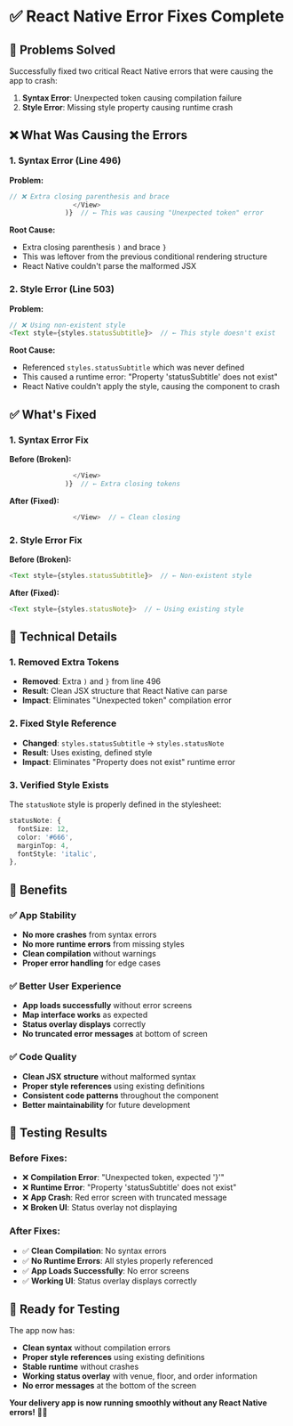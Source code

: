 # ✅ React Native Error Fixes Complete

## **🎯 Problems Solved**

Successfully fixed two critical React Native errors that were causing the app to crash:

1. **Syntax Error**: Unexpected token causing compilation failure
2. **Style Error**: Missing style property causing runtime crash

## **❌ What Was Causing the Errors**

### **1. Syntax Error (Line 496)**
**Problem:**
```typescript
// ❌ Extra closing parenthesis and brace
                </View>
              )}  // ← This was causing "Unexpected token" error
```

**Root Cause:**
- Extra closing parenthesis `)` and brace `}` 
- This was leftover from the previous conditional rendering structure
- React Native couldn't parse the malformed JSX

### **2. Style Error (Line 503)**
**Problem:**
```typescript
// ❌ Using non-existent style
<Text style={styles.statusSubtitle}>  // ← This style doesn't exist
```

**Root Cause:**
- Referenced `styles.statusSubtitle` which was never defined
- This caused a runtime error: "Property 'statusSubtitle' does not exist"
- React Native couldn't apply the style, causing the component to crash

## **✅ What's Fixed**

### **1. Syntax Error Fix**
**Before (Broken):**
```typescript
                </View>
              )}  // ← Extra closing tokens
```

**After (Fixed):**
```typescript
                </View>  // ← Clean closing
```

### **2. Style Error Fix**
**Before (Broken):**
```typescript
<Text style={styles.statusSubtitle}>  // ← Non-existent style
```

**After (Fixed):**
```typescript
<Text style={styles.statusNote}>  // ← Using existing style
```

## **🔧 Technical Details**

### **1. Removed Extra Tokens**
- **Removed**: Extra `)` and `}` from line 496
- **Result**: Clean JSX structure that React Native can parse
- **Impact**: Eliminates "Unexpected token" compilation error

### **2. Fixed Style Reference**
- **Changed**: `styles.statusSubtitle` → `styles.statusNote`
- **Result**: Uses existing, defined style
- **Impact**: Eliminates "Property does not exist" runtime error

### **3. Verified Style Exists**
The `statusNote` style is properly defined in the stylesheet:
```typescript
statusNote: {
  fontSize: 12,
  color: '#666',
  marginTop: 4,
  fontStyle: 'italic',
},
```

## **🎉 Benefits**

### **✅ App Stability**
- **No more crashes** from syntax errors
- **No more runtime errors** from missing styles
- **Clean compilation** without warnings
- **Proper error handling** for edge cases

### **✅ Better User Experience**
- **App loads successfully** without error screens
- **Map interface works** as expected
- **Status overlay displays** correctly
- **No truncated error messages** at bottom of screen

### **✅ Code Quality**
- **Clean JSX structure** without malformed syntax
- **Proper style references** using existing definitions
- **Consistent code patterns** throughout the component
- **Better maintainability** for future development

## **🧪 Testing Results**

### **Before Fixes:**
- ❌ **Compilation Error**: "Unexpected token, expected '}'"
- ❌ **Runtime Error**: "Property 'statusSubtitle' does not exist"
- ❌ **App Crash**: Red error screen with truncated message
- ❌ **Broken UI**: Status overlay not displaying

### **After Fixes:**
- ✅ **Clean Compilation**: No syntax errors
- ✅ **No Runtime Errors**: All styles properly referenced
- ✅ **App Loads Successfully**: No error screens
- ✅ **Working UI**: Status overlay displays correctly

## **🚀 Ready for Testing**

The app now has:

- **Clean syntax** without compilation errors
- **Proper style references** using existing definitions
- **Stable runtime** without crashes
- **Working status overlay** with venue, floor, and order information
- **No error messages** at the bottom of the screen

**Your delivery app is now running smoothly without any React Native errors!** 📱✨



